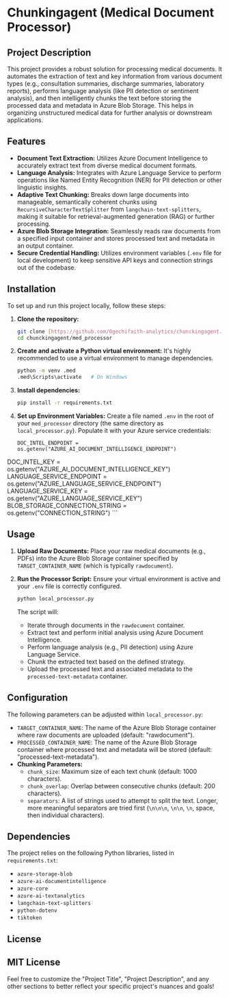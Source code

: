 # Chunkingagent (Medical Document Processor)

## Project Description

This project provides a robust solution for processing medical documents. It automates the extraction of text and key information from various document types (e.g., consultation summaries, discharge summaries, laboratory reports), performs language analysis (like PII detection or sentiment analysis), and then intelligently chunks the text before storing the processed data and metadata in Azure Blob Storage. This helps in organizing unstructured medical data for further analysis or downstream applications.

## Features

* **Document Text Extraction:** Utilizes Azure Document Intelligence to accurately extract text from diverse medical document formats.
* **Language Analysis:** Integrates with Azure Language Service to perform operations like Named Entity Recognition (NER) for PII detection or other linguistic insights.
* **Adaptive Text Chunking:** Breaks down large documents into manageable, semantically coherent chunks using `RecursiveCharacterTextSplitter` from `langchain-text-splitters`, making it suitable for retrieval-augmented generation (RAG) or further processing.
* **Azure Blob Storage Integration:** Seamlessly reads raw documents from a specified input container and stores processed text and metadata in an output container.
* **Secure Credential Handling:** Utilizes environment variables (`.env` file for local development) to keep sensitive API keys and connection strings out of the codebase.

## Installation

To set up and run this project locally, follow these steps:

1.  **Clone the repository:**
    ```bash
    git clone [https://github.com/Ogechifaith-analytics/chunckingagent.git](https://github.com/Ogechifaith-analytics/chunckingagent.git)
    cd chunckingagent/med_processor
    ```

2.  **Create and activate a Python virtual environment:**
    It's highly recommended to use a virtual environment to manage dependencies.
    ```bash
    python -m venv .med
    .med\Scripts\activate   # On Windows
    ```

3.  **Install dependencies:**
    ```bash
    pip install -r requirements.txt
    ```

4.  **Set up Environment Variables:**
    Create a file named `.env` in the root of your `med_processor` directory (the same directory as `local_processor.py`). Populate it with your Azure service credentials:

    ```env
    DOC_INTEL_ENDPOINT = os.getenv("AZURE_AI_DOCUMENT_INTELLIGENCE_ENDPOINT")
DOC_INTEL_KEY = os.getenv("AZURE_AI_DOCUMENT_INTELLIGENCE_KEY")
LANGUAGE_SERVICE_ENDPOINT = os.getenv("AZURE_LANGUAGE_SERVICE_ENDPOINT")
LANGUAGE_SERVICE_KEY = os.getenv("AZURE_LANGUAGE_SERVICE_KEY")
BLOB_STORAGE_CONNECTION_STRING = os.getenv("CONNECTION_STRING")
    ```
   
## Usage

1.  **Upload Raw Documents:**
    Place your raw medical documents (e.g., PDFs) into the Azure Blob Storage container specified by `TARGET_CONTAINER_NAME` (which is typically `rawdocument`).

2.  **Run the Processor Script:**
    Ensure your virtual environment is active and your `.env` file is correctly configured.
    ```bash
    python local_processor.py
    ```

    The script will:
    * Iterate through documents in the `rawdocument` container.
    * Extract text and perform initial analysis using Azure Document Intelligence.
    * Perform language analysis (e.g., PII detection) using Azure Language Service.
    * Chunk the extracted text based on the defined strategy.
    * Upload the processed text and associated metadata to the `processed-text-metadata` container.

## Configuration

The following parameters can be adjusted within `local_processor.py`:

* `TARGET_CONTAINER_NAME`: The name of the Azure Blob Storage container where raw documents are uploaded (default: "rawdocument").
* `PROCESSED_CONTAINER_NAME`: The name of the Azure Blob Storage container where processed text and metadata will be stored (default: "processed-text-metadata").
* **Chunking Parameters:**
    * `chunk_size`: Maximum size of each text chunk (default: 1000 characters).
    * `chunk_overlap`: Overlap between consecutive chunks (default: 200 characters).
    * `separators`: A list of strings used to attempt to split the text. Longer, more meaningful separators are tried first (`\n\n\n`, `\n\n`, `\n`, space, then individual characters).

## Dependencies

The project relies on the following Python libraries, listed in `requirements.txt`:

* `azure-storage-blob`
* `azure-ai-documentintelligence`
* `azure-core`
* `azure-ai-textanalytics`
* `langchain-text-splitters`
* `python-dotenv`
* `tiktoken` 

## License

 MIT License
---

Feel free to customize the "Project Title", "Project Description", and any other sections to better reflect your specific project's nuances and goals!
